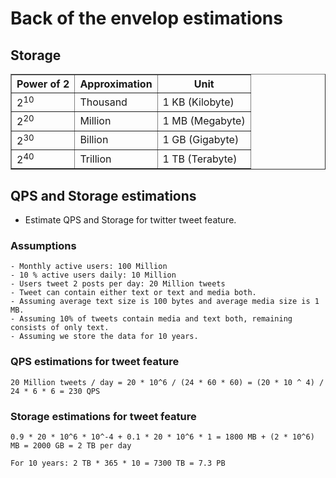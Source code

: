 # Back of the envelop estimations

## Storage
<table border="1" cellpadding="5" cellspacing="0">
  <thead>
    <tr>
      <th>Power of 2</th>
      <th>Approximation</th>
      <th>Unit</th>
    </tr>
  </thead>
  <tbody>
    <tr>
      <td>2<sup>10</sup></td>
      <td>Thousand</td>
      <td>1 KB (Kilobyte)</td>
    </tr>
    <tr>
      <td>2<sup>20</sup></td>
      <td>Million</td>
      <td>1 MB (Megabyte)</td>
    </tr>
    <tr>
      <td>2<sup>30</sup></td>
      <td>Billion</td>
      <td>1 GB (Gigabyte)</td>
    </tr>
    <tr>
      <td>2<sup>40</sup></td>
      <td>Trillion</td>
      <td>1 TB (Terabyte)</td>
    </tr>
  </tbody>
</table>

## QPS and Storage estimations

- Estimate QPS and Storage for twitter tweet feature.

### Assumptions
```
- Monthly active users: 100 Million 
- 10 % active users daily: 10 Million 
- Users tweet 2 posts per day: 20 Million tweets
- Tweet can contain either text or text and media both.
- Assuming average text size is 100 bytes and average media size is 1 MB.
- Assuming 10% of tweets contain media and text both, remaining consists of only text.
- Assuming we store the data for 10 years.
```

### QPS estimations for tweet feature
```
20 Million tweets / day = 20 * 10^6 / (24 * 60 * 60) = (20 * 10 ^ 4) / 24 * 6 * 6 = 230 QPS
```

### Storage estimations for tweet feature
```
0.9 * 20 * 10^6 * 10^-4 + 0.1 * 20 * 10^6 * 1 = 1800 MB + (2 * 10^6) MB = 2000 GB = 2 TB per day

For 10 years: 2 TB * 365 * 10 = 7300 TB = 7.3 PB
```


